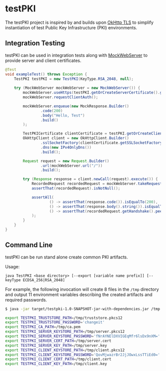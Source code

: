 # testPKI

The testPKI project is inspired by and builds upon [OkHttp TLS](https://github.com/square/okhttp/tree/master/okhttp-tls)
to simplify instantiation of test Public Key Infrastructure (PKI) environments.

## Integration Testing

testPKI can be used in integration tests along with [MockWebServer](https://github.com/square/okhttp/tree/master/mockwebserver)
to provide server and client certificates.

```java
@Test
void exampleTest() throws Exception {
    TestPKI testPKI = new TestPKI(KeyType.RSA_2048, null);
    
    try (MockWebServer mockWebServer = new MockWebServer()) {
        mockWebServer.useHttps(testPKI.getOrCreateServerCertificate().getSSLSocketFactory());
        mockWebServer.requestClientAuth();

        mockWebServer.enqueue(new MockResponse.Builder()
                .code(200)
                .body("Hello, Test")
                .build()
        );

        TestPKICertificate clientCertificate = testPKI.getOrCreateClientCertificate();
        OkHttpClient client = new OkHttpClient.Builder()
                .sslSocketFactory(clientCertificate.getSSLSocketFactory(), clientCertificate.getTrustManager())
                .dns(new IPv4OnlyDns())
                .build();

        Request request = new Request.Builder()
                .url(mockWebServer.url("/"))
                .build();

        try (Response response = client.newCall(request).execute()) {
            RecordedRequest recordedRequest = mockWebServer.takeRequest(1, SECONDS);
            assertThat(recordedRequest).isNotNull();

            assertAll(
                    () -> assertThat(response.code()).isEqualTo(200),
                    () -> assertThat(response.body().string()).isEqualTo("Hello, Test"),
                    () -> assertThat(recordedRequest.getHandshake().peerPrincipal().toString()).startsWith("CN=client")
            );
        }
    }
}
```

## Command Line

testPKI can be run stand alone create common PKI artifacts.

Usage:
```
java TestPKI <base directory> [--export [variable name prefix]] [--keyType ECDSA_256|RSA_2048]
```

For example, the following invocation will create 8 files in the `/tmp` directory and output 11
environment variables describing the created artifacts and required passwords.

```bash
$ java -jar target/testpki-1.0-SNAPSHOT-jar-with-dependencies.jar /tmp --export TESTPKI
```

```bash
export TESTPKI_TRUSTSTORE_PATH=/tmp/truststore.pkcs12
export TESTPKI_TRUSTSTORE_PASSWORD='changeit'
export TESTPKI_CA_PATH=/tmp/ca.pem
export TESTPKI_SERVER_KEYSTORE_PATH=/tmp/server.pkcs12
export TESTPKI_SERVER_KEYSTORE_PASSWORD='fNrAYNElDXVIGEqMfr6lsDx9nXM='
export TESTPKI_SERVER_CERT_PATH=/tmp/server.cert
export TESTPKI_SERVER_KEY_PATH=/tmp/server.key
export TESTPKI_CLIENT_KEYSTORE_PATH=/tmp/client.pkcs12
export TESTPKI_CLIENT_KEYSTORE_PASSWORD='QovMjwazrBr2JjJOwxLssTTiEd0='
export TESTPKI_CLIENT_CERT_PATH=/tmp/client.cert
export TESTPKI_CLIENT_KEY_PATH=/tmp/client.key
```
